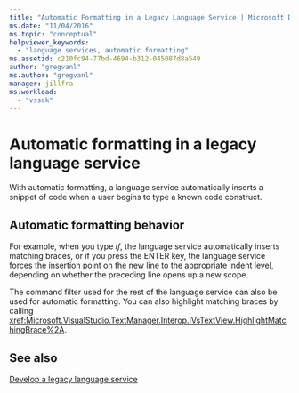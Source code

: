 ```yaml
---
title: "Automatic Formatting in a Legacy Language Service | Microsoft Docs"
ms.date: "11/04/2016"
ms.topic: "conceptual"
helpviewer_keywords:
  - "language services, automatic formatting"
ms.assetid: c210fc94-77bd-4694-b312-045087d8a549
author: "gregvanl"
ms.author: "gregvanl"
manager: jillfra
ms.workload:
  - "vssdk"
---
```

# Automatic formatting in a legacy language service
With automatic formatting, a language service automatically inserts a snippet of code when a user begins to type a known code construct.

## Automatic formatting behavior
 For example, when you type *if*, the language service automatically inserts matching braces, or if you press the ENTER key, the language service forces the insertion point on the new line to the appropriate indent level, depending on whether the preceding line opens up a new scope.

 The command filter used for the rest of the language service can also be used for automatic formatting. You can also highlight matching braces by calling <xref:Microsoft.VisualStudio.TextManager.Interop.IVsTextView.HighlightMatchingBrace%2A>.

## See also
 [Develop a legacy language service](../../extensibility/internals/developing-a-legacy-language-service.md)